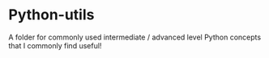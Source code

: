 # Python-utils

A folder for commonly used intermediate / advanced level Python concepts that I commonly find useful!
